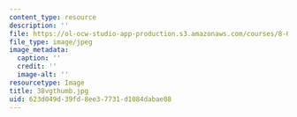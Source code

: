 ```yaml
---
content_type: resource
description: ''
file: https://ol-ocw-studio-app-production.s3.amazonaws.com/courses/8-02-physics-ii-electricity-and-magnetism-spring-2007/623d049d39fd8ee37731d1084dabae08_38vgthumb.jpg
file_type: image/jpeg
image_metadata:
  caption: ''
  credit: ''
  image-alt: ''
resourcetype: Image
title: 38vgthumb.jpg
uid: 623d049d-39fd-8ee3-7731-d1084dabae08
---
```

